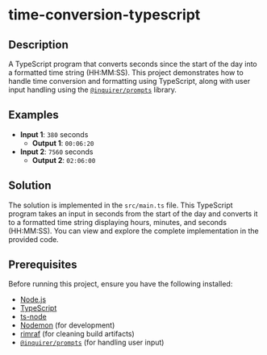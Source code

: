 # time-conversion-typescript

## Description

A TypeScript program that converts seconds since the start of the day into a formatted time string (HH:MM:SS). This project demonstrates how to handle time conversion and formatting using TypeScript, along with user input handling using the [`@inquirer/prompts`](https://www.npmjs.com/package/@inquirer/prompts) library.

## Examples

- **Input 1**: `380` seconds
  - **Output 1**: `00:06:20`
- **Input 2**: `7560` seconds
  - **Output 2**: `02:06:00`

## Solution

The solution is implemented in the `src/main.ts` file. This TypeScript program takes an input in seconds from the start of the day and converts it to a formatted time string displaying hours, minutes, and seconds (HH:MM:SS). You can view and explore the complete implementation in the provided code.

## Prerequisites

Before running this project, ensure you have the following installed:

- [Node.js](https://nodejs.org/)
- [TypeScript](https://www.typescriptlang.org/)
- [ts-node](https://www.npmjs.com/package/ts-node)
- [Nodemon](https://www.npmjs.com/package/nodemon) (for development)
- [rimraf](https://www.npmjs.com/package/rimraf) (for cleaning build artifacts)
- [`@inquirer/prompts`](https://www.npmjs.com/package/@inquirer/prompts) (for handling user input)
